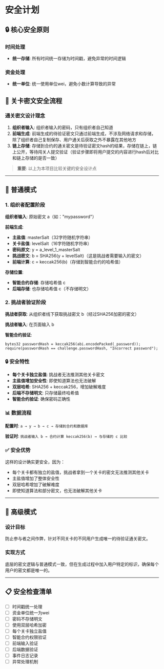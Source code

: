 # 安全计划

## 🔒 核心安全原则

### 时间处理
- **统一存储**: 所有时间统一存储为时间戳，避免异常的时间逻辑

### 资金处理
- **统一单位**: 统一使用单位wei，避免小数计算导致的异常

## 🔐 关卡密文安全流程

### 通关密文设计理念

1. **组织者输入**: 组织者输入的密码，只有组织者自己知道
2. **前端生成**: 前端生成的待验证密文只通过前端生成，不涉及网络请求和存储，除了组织者自己复制保存、用户通关后获取之外不暴露在其他地方
3. **链上存储**: 存储到合约的通关密文是待验证密文hash的结果，存储在链上，链上公开，等待闯关人提交验证（验证步骤即将用户提交的内容进行hash后对比和链上存储的是否一致）

> **重要**: 以上为本项目比较关键的安全设计点

---

## 🎯 普通模式

### 1. 组织者配置阶段

**组织者输入**: 原始密文 a（如："mypassword"）

**前端生成**:
- **主盐值**: masterSalt（32字符随机字符串）
- **关卡盐值**: levelSalt（16字符随机字符串）
- **密码原文**: y = a_level_1_masterSalt
- **挑战密文**: b = SHA256(y + levelSalt)（这是挑战者需要输入的密文）
- **前端计算**: c = keccak256(b)（存储到智能合约的哈希值）

**存储位置**:
- **智能合约存储**: 存储哈希值 c
- **后端存储**: 也存储哈希值 c（不存储明文）

### 2. 挑战者验证阶段

**挑战者获取**: 从组织者线下获取挑战密文 b（经过SHA256加密的密文）

**挑战者输入**: 在页面输入 b

**智能合约验证**:
```solidity
bytes32 passwordHash = keccak256(abi.encodePacked(_password));
require(passwordHash == challenge.passwordHash, "Incorrect password");
```

### 🔒 安全特性

- **每个关卡独立盐值**: 挑战者无法推测其他关卡密文
- **主盐值增加安全性**: 即使知道算法也无法破解
- **双层哈希**: SHA256 + keccak256，增加破解难度
- **后端不存储明文**: 只存储最终哈希值
- **智能合约验证**: 确保密码正确性

### 📊 数据流程

**配置时**: `a → y → b → c → 存储到合约和数据库`

**验证时**: `挑战者输入 b → 合约计算 keccak256(b) → 与存储的 c 比较`

### ✅ 安全优势

这样的设计确实更安全，因为：
- 每个关卡都有独立的盐值，挑战者拿到一个关卡的密文无法推测其他关卡
- 主盐值增加了整体安全性
- 双层哈希增加了破解难度
- 即使知道算法和部分密文，也无法破解其他关卡

---

## 🚀 高级模式

### 设计目标
防止参与者之间作弊，针对不同关卡的不同用户生成唯一的待验证通关密文。

### 实现方式
底层的密文逻辑与普通模式一致，但在生成过程中加入用户特定的标识，确保每个用户的密文都是唯一的。

---

## 📋 安全检查清单

- [ ] 时间戳统一处理
- [ ] 资金单位统一为wei
- [ ] 密码不存储明文
- [ ] 使用双层哈希加密
- [ ] 每个关卡独立盐值
- [ ] 智能合约权限验证
- [ ] 前端输入验证
- [ ] 后端数据验证
- [ ] 事件日志记录
- [ ] 异常处理机制